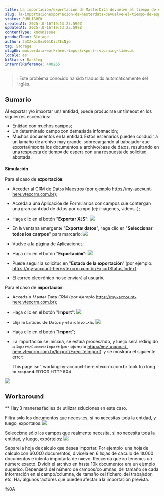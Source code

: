 ```yaml
---
title: La importación/exportación de MasterData devuelve el tiempo de espera.
slug: la-importacionexportacion-de-masterdata-devuelve-el-tiempo-de-espera
status: PUBLISHED
createdAt: 2025-10-16T19:53:25.599Z
updatedAt: 2025-10-16T19:53:25.599Z
contentType: knownIssue
productTeam: Storage
author: 2mXZkbi0oi061KicTExNjo
tag: Storage
slugEN: masterdata-worksheet-importexport-returning-timeout
locale: es
kiStatus: Backlog
internalReference: 400265
---
```


>ℹ️ Este problema conocido ha sido traducido automáticamente del inglés.

## Sumario


Al exportar y/o importar una entidad, puede producirse un timeout en los siguientes escenarios:

- Entidad con muchos campos;
- Un determinado campo con demasiada información;
- Muchos documentos en la entidad.
Estos escenarios pueden conducir a un tamaño de archivo muy grande, sobrecargando al trabajador que exporta/importa los documentos al archivo/base de datos, resultando en una respuesta de tiempo de espera con una respuesta de solicitud abortada.


#### Simulación


Para el caso de **exportación**:

- Acceder al CRM de Datos Maestros (por ejemplo https://my-account-here.vtexcrm.com.br);
- Acceda a una Aplicación de Formularios con campos que contengan una gran cantidad de datos por campo (ej: imágenes, videos..);
- Haga clic en el botón "**Exportar XLS**":
 ![](https://vtexhelp.zendesk.com/attachments/token/p7ycuur8ck3Qtw2zmSUBNDmxE/?name=image.png)

- En la ventana emergente "**Exportar datos**", haga clic en "**Seleccionar todos los campos**" para marcarlo:
 ![](https://vtexhelp.zendesk.com/attachments/token/IIc8z6df21Cl6djTt5Toz4udk/?name=image.png)

- Vuelve a la página de Aplicaciones;
- Haga clic en el botón "**Exportación**":
 ![](https://vtexhelp.zendesk.com/attachments/token/NsI7JG4oWcuHAhDewa7PoEx1M/?name=image.png)

- Puede seguir la solicitud en "**Estado de la exportación**" (por ejemplo: https://my-account-here.vtexcrm.com.br/ExportStatus/Index);
- El correo electrónico no se enviará al usuario.

Para el caso de **importación**:

- Acceda a Master Data CRM (por ejemplo https://my-account-here.vtexcrm.com.br);
- Haga clic en el botón "**Import**":
 ![](https://vtexhelp.zendesk.com/attachments/token/3HUzAWSplEKGFAap3yU0jjmdf/?name=image.png)

- Elija la Entidad de Datos y el archivo .xls:
 ![](https://vtexhelp.zendesk.com/attachments/token/KFolvCXhUiqAhZV23iKDhTws0/?name=image.png)

- Haga clic en el botón "**Import**";
- La importación se iniciará, se estará procesando, y luego será redirigido a `Import/ExecuteImport` (por ejemplo https://my-account-here.vtexcrm.com.br/Import/ExecuteImport), y se mostrará el siguiente error:

    This page isn't workingmy-account-here.vtexcrm.com.br took too long to respond.ERROR HTTP 504

 ![](https://vtexhelp.zendesk.com/attachments/token/3brNPf70M3FBLGPiVwWsSHx94/?name=image.png)

## Workaround

**
Hay 3 maneras fáciles de utilizar soluciones en este caso.

Filtra sólo los documentos que necesites, si no necesitas toda la entidad, y luego, expórtalos:
 ![](https://vtexhelp.zendesk.com/attachments/token/CojS7MzbOiDkaQ9HgdbrxlzHD/?name=image.png)

Seleccione sólo los campos que realmente necesita, si no necesita toda la entidad, y luego, expórtelos:
 ![](https://vtexhelp.zendesk.com/attachments/token/pTOU7TEWidoOrtstbDALphW6k/?name=image.png)

Separe la hoja de cálculo que desea importar. Por ejemplo, una hoja de cálculo con 60.000 documentos, divídela en 6 hojas de cálculo de 10.000 documentos e intenta importarla de nuevo.
Recuerda que no tenemos un número exacto. Dividir el archivo en hasta 10k documentos era un ejemplo sugerido. Dependerá del número de campos/columnas, del tamaño de cada información en el campo/columna, del tamaño del fichero, del trabajador, etc. Hay algunos factores que pueden afectar a la importación prevista.



%0A
